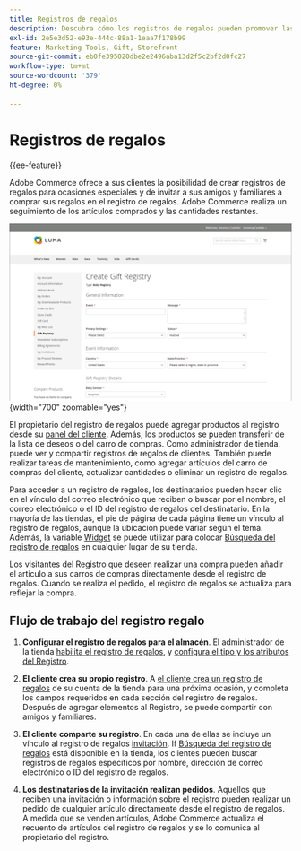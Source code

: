 ```yaml
---
title: Registros de regalos
description: Descubra cómo los registros de regalos pueden promover las ventas cuando los clientes pueden invitar a sus amigos y familiares a comprar sus productos seleccionados como regalos.
exl-id: 2e5e3d52-e93e-444c-88a1-1eaa7f178b99
feature: Marketing Tools, Gift, Storefront
source-git-commit: eb0fe395020dbe2e2496aba13d2f5c2bf2d0fc27
workflow-type: tm+mt
source-wordcount: '379'
ht-degree: 0%

---
```


# Registros de regalos

{{ee-feature}}

Adobe Commerce ofrece a sus clientes la posibilidad de crear registros de regalos para ocasiones especiales y de invitar a sus amigos y familiares a comprar sus regalos en el registro de regalos. Adobe Commerce realiza un seguimiento de los artículos comprados y las cantidades restantes.

![Ejemplo de tienda - registro de regalos para bebés](./assets/storefront-gift-registry-create-baby-info.png){width="700" zoomable="yes"}

El propietario del registro de regalos puede agregar productos al registro desde su [panel del cliente](gift-registry-storefront.md#gift-registry-information). Además, los productos se pueden transferir de la lista de deseos o del carro de compras. Como administrador de tienda, puede ver y compartir registros de regalos de clientes. También puede realizar tareas de mantenimiento, como agregar artículos del carro de compras del cliente, actualizar cantidades o eliminar un registro de regalos.

Para acceder a un registro de regalos, los destinatarios pueden hacer clic en el vínculo del correo electrónico que reciben o buscar por el nombre, el correo electrónico o el ID del registro de regalos del destinatario. En la mayoría de las tiendas, el pie de página de cada página tiene un vínculo al registro de regalos, aunque la ubicación puede variar según el tema. Además, la variable [Widget](../content-design/widgets.md) se puede utilizar para colocar [Búsqueda del registro de regalos](gift-registry-search.md) en cualquier lugar de su tienda.

Los visitantes del Registro que deseen realizar una compra pueden añadir el artículo a sus carros de compras directamente desde el registro de regalos. Cuando se realiza el pedido, el registro de regalos se actualiza para reflejar la compra.

## Flujo de trabajo del registro regalo

1. **Configurar el registro de regalos para el almacén**. El administrador de la tienda [habilita el registro de regalos](gift-registry-configure.md), y [configura el tipo y los atributos del Registro](gift-registry-create.md).

1. **El cliente crea su propio registro**. A [el cliente crea un registro de regalos](gift-registry-storefront.md#create-a-new-gift-registry) de su cuenta de la tienda para una próxima ocasión, y completa los campos requeridos en cada sección del registro de regalos. Después de agregar elementos al Registro, se puede compartir con amigos y familiares.

1. **El cliente comparte su registro**. En cada una de ellas se incluye un vínculo al registro de regalos [invitación](gift-registry-storefront.md#share-a-gift-registry). If [Búsqueda del registro de regalos](gift-registry-search.md) está disponible en la tienda, los clientes pueden buscar registros de regalos específicos por nombre, dirección de correo electrónico o ID del registro de regalos.

1. **Los destinatarios de la invitación realizan pedidos**. Aquellos que reciben una invitación o información sobre el registro pueden realizar un pedido de cualquier artículo directamente desde el registro de regalos. A medida que se venden artículos, Adobe Commerce actualiza el recuento de artículos del registro de regalos y se lo comunica al propietario del registro.

